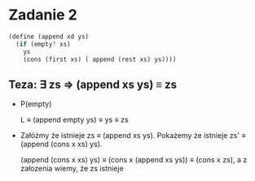 # Zadanie 2
```rust
(define (append xd ys)
  (if (empty? xs)
    ys
    (cons (first xs) ( append (rest xs) ys))))
```

## Teza: $\exists$ zs => (append xs ys) &equiv; zs

* P(empty)
   
  L &equiv; (append empty ys) &equiv; ys &equiv; zs 

* Załóżmy że istnieje zs &equiv; (append xs ys). Pokażemy że istnieje zs' &equiv; (append (cons x xs) ys).

  (append (cons x xs) ys) &equiv; (cons x (append xs ys)) &equiv; (cons x zs), a z załozenia wiemy, że zs istnieje